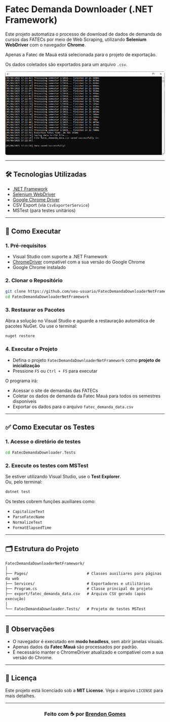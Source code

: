 ﻿# Fatec Demanda Downloader (.NET Framework)

Este projeto automatiza o processo de download de dados de demanda de cursos das FATECs por meio de Web Scraping, utilizando **Selenium WebDriver** com o navegador **Chrome**.

Apenas a Fatec de Mauá está selecionada para o projeto de exportação.

Os dados coletados são exportados para um arquivo `.csv`.

<p align="center">
    <kbd>
        <img src="./thumbnail.png" style="border-radius: 5px" alt="Exemplo de execução" width="600px">
    </kbd>
</p>

---

## 🛠 Tecnologias Utilizadas

- [.NET Framework](https://dotnet.microsoft.com/en-us/)
- [Selenium WebDriver](https://www.selenium.dev/)
- [Google Chrome Driver](https://sites.google.com/chromium.org/driver/)
- CSV Export (via `CsvExporterService`)
- MSTest (para testes unitários)

---

## 🚀 Como Executar

### 1. Pré-requisitos

- Visual Studio com suporte a .NET Framework
- [ChromeDriver](https://sites.google.com/chromium.org/driver/) compatível com a sua versão do Google Chrome
- Google Chrome instalado

### 2. Clonar o Repositório

```bash
git clone https://github.com/seu-usuario/FatecDemandaDownloaderNetFramework.git
cd FatecDemandaDownloaderNetFramework
```

### 3. Restaurar os Pacotes

Abra a solução no Visual Studio e aguarde a restauração automática de pacotes NuGet. Ou use o terminal:

```bash
nuget restore
```

### 4. Executar o Projeto

- Defina o projeto `FatecDemandaDownloaderNetFramework` como **projeto de inicialização**
- Pressione `F5` ou `Ctrl + F5` para executar

O programa irá:

- Acessar o site de demandas das FATECs
- Coletar os dados de demanda da Fatec Mauá para todos os semestres disponíveis
- Exportar os dados para o arquivo `fatec_demanda_data.csv`

---

## ✅ Como Executar os Testes

### 1. Acesse o diretório de testes

```bash
cd FatecDemandaDownloader.Tests
```

### 2. Execute os testes com MSTest

Se estiver utilizando Visual Studio, use o **Test Explorer**.  
Ou, pelo terminal:

```bash
dotnet test
```

Os testes cobrem funções auxiliares como:

- `CapitalizeText`
- `ParseFatecName`
- `NormalizeText`
- `FormatElapsedTime`

---

## 🗂 Estrutura do Projeto

```
FatecDemandaDownloaderNetFramework/
│
├── Pages/                          # Classes auxiliares para páginas da web
├── Services/                       # Exportadores e utilitários
├── Program.cs                      # Classe principal do projeto
├── export/fatec_demanda_data.csv   # Arquivo CSV gerado (após execução)
│
└── FatecDemandaDownloader.Tests/   # Projeto de testes MSTest
```

---

## 📌 Observações

- O navegador é executado em **modo headless**, sem abrir janelas visuais.
- Apenas dados da **Fatec Mauá** são processados por padrão.
- É necessário manter o ChromeDriver atualizado e compatível com a sua versão do Chrome.

---

## 📄 Licença

Este projeto está licenciado sob a **MIT License**. Veja o arquivo `LICENSE` para mais detalhes.

---

<h3 align="center">
    Feito com ☕ por <a href="https://github.com/Brendon3578">Brendon Gomes</a>
</h3>
